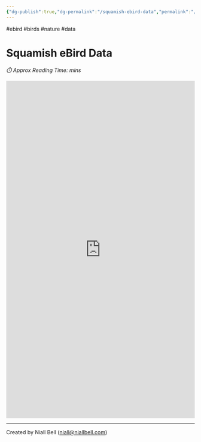 ```yaml
---
{"dg-publish":true,"dg-permalink":"/squamish-ebird-data","permalink":"/squamish-ebird-data/","title":"Squamish eBird Data","hide":true,"tags":["ebird","Birds","nature","data"],"noteIcon":"1","created":"2025-03-16T17:10:00.315-07:00","updated":"2025-03-16T18:56:41.648-07:00"}
---
```


#ebird #birds #nature #data
# Squamish eBird Data
<p id="reading-time" style="font-style: italic;">⏱️ Approx Reading Time:  <span id="inserted-text"></span> mins</p>

<iframe 
  width="100%" 
  height="900" 
  frameborder="0" 
  scrolling="yes" 
  src="https://1drv.ms/x/c/dc3e829743c564ca/IQTj2kYRK1NrQ5zHkJ1jYetKATkHOlDP3Z-By4l7yI3t-EM?em=2&wdAllowInteractivity=True&AllowTyping=True&Item='Dashboard'!A1%3AE999999&ActiveCell='Dashboard'!C6&wdHideGridlines=True&wdDownloadButton=True&wdInConfigurator=True">
</iframe>


---
Created by Niall Bell (niall@niallbell.com)